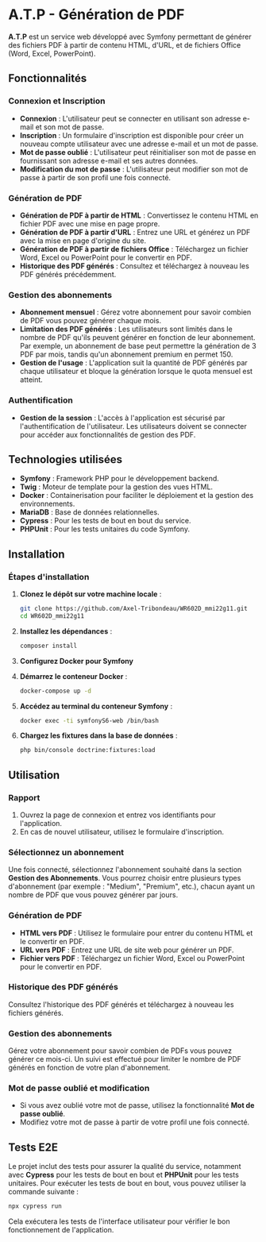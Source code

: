 
# A.T.P - Génération de PDF

**A.T.P** est un service web développé avec Symfony permettant de générer des fichiers PDF à partir de contenu HTML, d'URL, et de fichiers Office (Word, Excel, PowerPoint).

## Fonctionnalités

### **Connexion et Inscription**

- **Connexion** : L'utilisateur peut se connecter en utilisant son adresse e-mail et son mot de passe.
- **Inscription** : Un formulaire d'inscription est disponible pour créer un nouveau compte utilisateur avec une adresse e-mail et un mot de passe.
- **Mot de passe oublié** : L'utilisateur peut réinitialiser son mot de passe en fournissant son adresse e-mail et ses autres données.
- **Modification du mot de passe** : L'utilisateur peut modifier son mot de passe à partir de son profil une fois connecté.

### **Génération de PDF**

- **Génération de PDF à partir de HTML** : Convertissez le contenu HTML en fichier PDF avec une mise en page propre.
- **Génération de PDF à partir d'URL** : Entrez une URL et générez un PDF avec la mise en page d'origine du site.
- **Génération de PDF à partir de fichiers Office** : Téléchargez un fichier Word, Excel ou PowerPoint pour le convertir en PDF.
- **Historique des PDF générés** : Consultez et téléchargez à nouveau les PDF générés précédemment.

### **Gestion des abonnements**

- **Abonnement mensuel** : Gérez votre abonnement pour savoir combien de PDF vous pouvez générer chaque mois.
- **Limitation des PDF générés** : Les utilisateurs sont limités dans le nombre de PDF qu'ils peuvent générer en fonction de leur abonnement. Par exemple, un abonnement de base peut permettre la génération de 3 PDF par mois, tandis qu'un abonnement premium en permet 150.
- **Gestion de l'usage** : L'application suit la quantité de PDF générés par chaque utilisateur et bloque la génération lorsque le quota mensuel est atteint.

### **Authentification**

- **Gestion de la session** : L'accès à l'application est sécurisé par l'authentification de l'utilisateur. Les utilisateurs doivent se connecter pour accéder aux fonctionnalités de gestion des PDF.

## Technologies utilisées

- **Symfony** : Framework PHP pour le développement backend.
- **Twig** : Moteur de template pour la gestion des vues HTML.
- **Docker** : Containerisation pour faciliter le déploiement et la gestion des environnements.
- **MariaDB** : Base de données relationnelles.
- **Cypress** : Pour les tests de bout en bout du service.
- **PHPUnit** : Pour les tests unitaires du code Symfony.

## Installation

### **Étapes d'installation**

1. **Clonez le dépôt sur votre machine locale** :
   ```bash
   git clone https://github.com/Axel-Tribondeau/WR602D_mmi22g11.git
   cd WR602D_mmi22g11
   ```

2. **Installez les dépendances** :
   ```bash
   composer install
   ```

3. **Configurez Docker pour Symfony**

4. **Démarrez le conteneur Docker** :
   ```bash
   docker-compose up -d
   ```

5. **Accédez au terminal du conteneur Symfony** :
   ```bash
   docker exec -ti symfonyS6-web /bin/bash
   ```

6. **Chargez les fixtures dans la base de données** :
   ```bash
   php bin/console doctrine:fixtures:load
   ```

## Utilisation

### **Rapport**

1. Ouvrez la page de connexion et entrez vos identifiants pour l'application.
2. En cas de nouvel utilisateur, utilisez le formulaire d'inscription.

### **Sélectionnez un abonnement**

Une fois connecté, sélectionnez l'abonnement souhaité dans la section **Gestion des Abonnements**. Vous pourrez choisir entre plusieurs types d'abonnement (par exemple : "Medium", "Premium", etc.), chacun ayant un nombre de PDF que vous pouvez générer par jours.

### **Génération de PDF**

- **HTML vers PDF** : Utilisez le formulaire pour entrer du contenu HTML et le convertir en PDF.
- **URL vers PDF** : Entrez une URL de site web pour générer un PDF.
- **Fichier vers PDF** : Téléchargez un fichier Word, Excel ou PowerPoint pour le convertir en PDF.

### **Historique des PDF générés**

Consultez l'historique des PDF générés et téléchargez à nouveau les fichiers générés.

### **Gestion des abonnements**

Gérez votre abonnement pour savoir combien de PDFs vous pouvez générer ce mois-ci. Un suivi est effectué pour limiter le nombre de PDF générés en fonction de votre plan d'abonnement.

### **Mot de passe oublié et modification**

- Si vous avez oublié votre mot de passe, utilisez la fonctionnalité **Mot de passe oublié**.
- Modifiez votre mot de passe à partir de votre profil une fois connecté.

## Tests E2E

Le projet inclut des tests pour assurer la qualité du service, notamment avec **Cypress** pour les tests de bout en bout et **PHPUnit** pour les tests unitaires. Pour exécuter les tests de bout en bout, vous pouvez utiliser la commande suivante :

```bash
npx cypress run
```

Cela exécutera les tests de l'interface utilisateur pour vérifier le bon fonctionnement de l'application.

